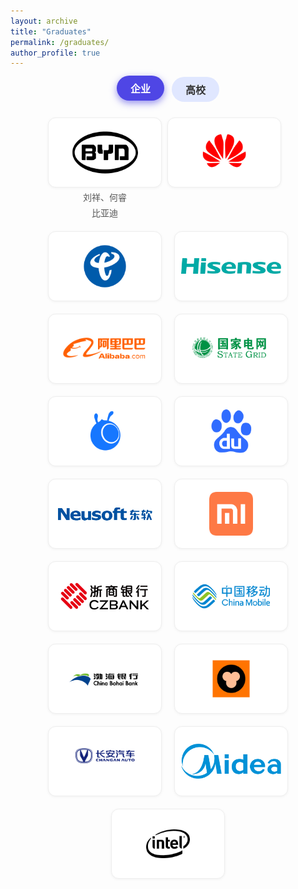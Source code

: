 ```yaml
---
layout: archive
title: "Graduates"
permalink: /graduates/
author_profile: true
---
```


<style>
  .filter-buttons {
    margin-bottom: 25px;
    display: flex;
    flex-wrap: wrap;
    gap: 12px;
    justify-content: center;
  }

  .filter-buttons button {
    padding: 8px 22px;
    border: none;
    border-radius: 9999px;
    background: #e0e7ff;
    color: #333;
    font-weight: 600;
    font-size: 1rem;
    cursor: pointer;
    transition: background-color 0.25s ease, box-shadow 0.25s ease, color 0.25s ease, transform 0.15s ease;
  }

  .filter-buttons button:hover {
    background-color: #c7d2fe;
    box-shadow: inset 0 0 8px rgba(0,0,0,0.12);
    transform: translateY(-2px);
  }

  .filter-buttons button.active {
    background-color: #4f46e5;
    color: #fff;
    box-shadow: 0 4px 12px rgba(79, 70, 229, 0.6);
    transform: translateY(-2px);
  }

  .logo-grid {
    display: flex;
    flex-wrap: wrap;
    gap: 20px;
    justify-content: center;
  }

  .logo-card {
    width: 160px;
    height: 90px;
    display: flex;
    align-items: center;
    justify-content: center;
    border: 1px solid #eee;
    border-radius: 12px;
    background-color: #fff;
    padding: 10px;
    box-shadow: 0 1px 4px rgba(0,0,0,0.05);
    transition: transform 0.3s ease, box-shadow 0.3s ease;
  }

  .logo-card img {
    max-height: 70px;
    max-width: 100%;
    object-fit: contain;
  }

  .logo-card:hover {
    transform: scale(1.05);
    box-shadow: 0 8px 20px rgba(0,0,0,0.1);
  }

  .logo-wrapper {
  display: flex;
  flex-direction: column;
  align-items: center;
  width: 160px;
}

  .logo-caption {
  margin-top: 8px;
  text-align: center;
  font-size: 0.875rem;
  color: #555;
  line-height: 1.2;
}


  @media (max-width: 600px) {
    .logo-card {
      width: 120px;
      height: 70px;
    }
  }
</style>

<div class="filter-buttons">
  <button class="active" onclick="switchTab('enterprise', this)">企业</button>
  <button onclick="switchTab('university', this)">高校</button>
</div>

<div id="enterprise" class="logo-grid">
    <div class="logo-wrapper">
      <div class="logo-card"><img src="/images/enterprise/比亚迪.png" alt="企业1"></div>
      <div class="logo-caption">刘祥、何睿</div>
      <div class="logo-caption">比亚迪</div>
    </div>
  <div class="logo-card"><img src="/images/enterprise/华为.png" alt="企业2"></div>
  <div class="logo-card"><img src="/images/enterprise/中国电信.png" alt="企业3"></div>
  <div class="logo-card"><img src="/images/enterprise/海信logo.png" alt="企业4"></div>
  <div class="logo-card"><img src="/images/enterprise/阿里巴巴.png" alt="企业5"></div>
  <div class="logo-card"><img src="/images/enterprise/国家电网.png" alt="企业6"></div>
  <div class="logo-card"><img src="/images/enterprise/蚂蚁集团备份.png" alt="企业7"></div>
  <div class="logo-card"><img src="/images/enterprise/百度.png" alt="企业8"></div>
  <div class="logo-card"><img src="/images/enterprise/东软.png" alt="企业9"></div>
  <div class="logo-card"><img src="/images/enterprise/小米.png" alt="企业10"></div>
  <div class="logo-card"><img src="/images/enterprise/浙商银行.png" alt="企业11"></div>
  <div class="logo-card"><img src="/images/enterprise/中国移动.png" alt="企业12"></div>
  <div class="logo-card"><img src="/images/enterprise/渤海银行.png" alt="企业13"></div>
  <div class="logo-card"><img src="/images/enterprise/猿辅导.png" alt="企业14"></div>
  <div class="logo-card"><img src="/images/enterprise/长安汽车v标&logo-copy.png" alt="企业15"></div>
  <div class="logo-card"><img src="/images/enterprise/美的logo.png" alt="企业16"></div>
  <div class="logo-card"><img src="/images/enterprise/英特尔.png" alt="企业17"></div>
</div>

<div id="university" class="logo-grid" style="display: none;">
    <div class="logo-wrapper">
      <div class="logo-card"><img src="/images/university/大连理工大学.png" alt="高校1"></div>
      <div class="logo-caption">马兆楠</div>
      <div class="logo-caption">大连理工大学</div>
    </div>
  <div class="logo-card"><img src="/images/university/电子科技大学.png" alt="高校2"></div>
  <div class="logo-card"><img src="/images/university/东北大学.png" alt="高校3"></div>
  <div class="logo-card"><img src="/images/university/东京大学.jpg" alt="高校4"></div>
  <div class="logo-card"><img src="/images/university/卡内基梅隆大学.jpg" alt="高校5"></div>
  <div class="logo-card"><img src="/images/university/康奈尔大学.jpg" alt="高校6"></div>
  <div class="logo-card"><img src="/images/university/清华大学.png" alt="高校7"></div>
  <div class="logo-card"><img src="/images/university/深圳大学.png" alt="高校8"></div>
  <div class="logo-card"><img src="/images/university/武汉大学.png" alt="高校9"></div>
  <div class="logo-card"><img src="/images/university/浙江大学.png" alt="高校10"></div>
  <div class="logo-card"><img src="/images/university/哈尔滨工业大学.png" alt="高校11"></div>
</div>

<script>
  function switchTab(tabId, btn) {
    document.getElementById('enterprise').style.display = tabId === 'enterprise' ? 'flex' : 'none';
    document.getElementById('university').style.display = tabId === 'university' ? 'flex' : 'none';

    const buttons = document.querySelectorAll('.filter-buttons button');
    buttons.forEach(b => b.classList.remove('active'));
    btn.classList.add('active');
  }
</script>
